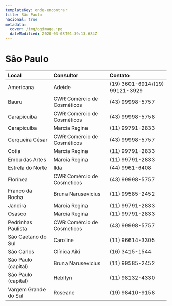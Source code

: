 ```yaml
---
templateKey: onde-encontrar
title: São Paulo
nacional: true
metadata:
  cover: /img/ogimage.jpg
  dateModified: 2020-03-08T01:39:13.684Z
---
```

# São Paulo

| Local                | Consultor                  | Contato                        |
| :------------------- | :------------------------- | :----------------------------- |
| Americana            | Adeide                     | (19) 3601-6914/(19) 99121-3929 |
| Bauru                | CWR Comércio de Cosméticos | (43) 99998-5757                |
| Carapicuíba          | CWR Comércio de Cosméticos | (43) 99998-5758                |
| Carapicuíba          | Marcia Regina              | (11) 99791-2833                |
| Cerqueira César      | CWR Comércio de Cosméticos | (43) 99998-5757                |
| Cotia                | Marcia Regina              | (11) 99791-2833                |
| Embu das Artes       | Marcia Regina              | (11) 99791-2833                |
| Estrela do Norte     | Ilda                       | (44) 9961-6408                 |
| Florínea             | CWR Comércio de Cosmeticos | (43) 99998-5757                |
| Franco da Rocha      | Bruna Narusevicius         | (11) 99585-2452                |
| Jandira              | Marcia Regina              | (11) 99791-2833                |
| Osasco               | Marcia Regina              | (11) 99791-2833                |
| Pedrinhas Paulista   | CWR Comércio de Cosmeticos | (43) 99998-5757                |
| São Caetano do Sul   | Caroline                   | (11) 96614-3305                |
| São Carlos           | Clínica Aiki               | (16) 3415-1544                 |
| São Paulo (capital)  | Bruna Narusevicius         | (11) 99585-2452                |
| São Paulo (capital)  | Hebllyn                    | (11) 98132-4330                |
| Vargem Grande do Sul | Roseane                    | (19) 98410-9158                |
